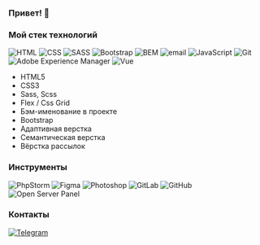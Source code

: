 ### Привет! 👋

### Мой стек технологий
![HTML](https://img.shields.io/badge/-HTML-333?style=for-the-badge&logo=html5)
![CSS](https://img.shields.io/badge/-CSS-333?style=for-the-badge&logo=css3&logoColor=blue)
![SASS](https://img.shields.io/badge/-SASS-333?style=for-the-badge&logo=SASS)
![Bootstrap](https://img.shields.io/badge/-Bootstrap-333?style=for-the-badge&logo=Bootstrap)
![BEM](https://img.shields.io/badge/-BEM-333?style=for-the-badge&logo=bem)
![email](https://img.shields.io/badge/-email-333?style=for-the-badge&logo=gmail)
![JavaScript](https://img.shields.io/badge/-JavaScript-333?style=for-the-badge&logo=javascript)
![Git](https://img.shields.io/badge/-Git-333?style=for-the-badge&logo=Git)
![Adobe Experience Manager](https://img.shields.io/badge/-Adobe%20Experience%20Manager-333?style=for-the-badge&logo=adobe)
![Vue](https://img.shields.io/badge/-Vue-333?style=for-the-badge&logo=Vue.js)  
- HTML5
- CSS3
- Sass, Scss
- Flex / Css Grid
- Бэм-именование в проекте
- Bootstrap
- Адаптивная верстка
- Семантическая верстка
- Вёрстка рассылок

### Инструменты
![PhpStorm](https://img.shields.io/badge/-phpstorm-333?style=for-the-badge&logo=phpstorm)
![Figma](https://img.shields.io/badge/-Figma-333?style=for-the-badge&logo=figma)
![Photoshop](https://img.shields.io/badge/-photoshop-333?style=for-the-badge&logo=adobe-photoshop)
![GitLab](https://img.shields.io/badge/-GitLab-333?style=for-the-badge&logo=gitlab)
![GitHub](https://img.shields.io/badge/-GitHub-333?style=for-the-badge&logo=github)
![Open Server Panel](https://img.shields.io/badge/-openserver-333?style=for-the-badge)

### Контакты
[![Telegram](https://img.shields.io/badge/-Telegram-333?style=for-the-badge&logo=telegram&logoColor=27A0D9)](https://t.me/evgeniia_isaeva)
